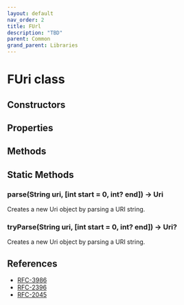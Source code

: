 ```yaml
---
layout: default
nav_order: 2
title: FUrl
description: "TBD"
parent: Common
grand_parent: Libraries
---
```


# FUri class


## Constructors

## Properties

## Methods

## Static Methods

### parse(String uri, [int start = 0, int? end]) → Uri
Creates a new Uri object by parsing a URI string.

### tryParse(String uri, [int start = 0, int? end]) → Uri?
Creates a new Uri object by parsing a URI string.

## References

- [RFC-3986](https://datatracker.ietf.org/doc/html/rfc3986)
- [RFC-2396](https://datatracker.ietf.org/doc/html/rfc2396)
- [RFC-2045](https://datatracker.ietf.org/doc/html/rfc2045)
